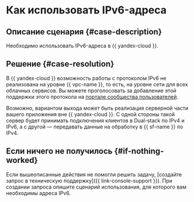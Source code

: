 # Как использовать IPv6-адреса


## Описание сценария {#case-description}

Необходимо использовать IPv6-адреса в {{ yandex-cloud }}.

## Решение {#case-resolution}

В {{ yandex-cloud }} возможность работы с протоколом IPv6 не реализована на уровне {{ vpc-name }}, то есть, на уровне сети для всех облачных сервисов. Вы можете проголосовать за добавление этой поддержки этого протокола на [портале сообщества пользователей](https://cloud.yandex.ru/features/212).

​Возможно, вариантом выхода может быть реализация серверной части вашего приложения вне {{ yandex-cloud }}. С одной стороны такой сервер будет принимать подключения клиентов в Dual-stack по IPv4 и IPv6, а с другой — передавать данные на обработку в {{ sf-name }} по IPv4.

## Если ничего не получилось {#if-nothing-worked}

Если вышеописанные действия не помогли решить задачу, [создайте запрос в техническую поддержку]({{ link-console-support }}). При создании запроса опишите сценарий использования, для которого вам необходимы адреса IPv6.